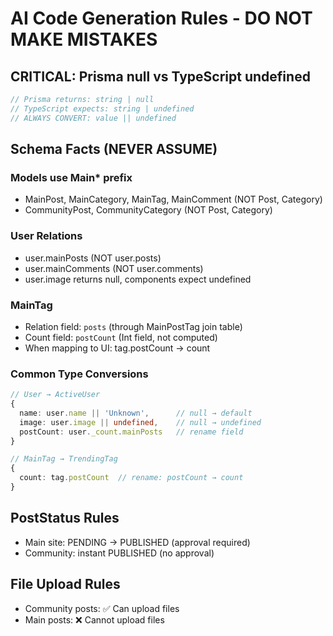 # AI Code Generation Rules - DO NOT MAKE MISTAKES

## CRITICAL: Prisma null vs TypeScript undefined
```typescript
// Prisma returns: string | null
// TypeScript expects: string | undefined
// ALWAYS CONVERT: value || undefined
```

## Schema Facts (NEVER ASSUME)
### Models use Main* prefix
- MainPost, MainCategory, MainTag, MainComment (NOT Post, Category)
- CommunityPost, CommunityCategory (NOT Post, Category)

### User Relations
- user.mainPosts (NOT user.posts)
- user.mainComments (NOT user.comments)
- user.image returns null, components expect undefined

### MainTag
- Relation field: `posts` (through MainPostTag join table)
- Count field: `postCount` (Int field, not computed)
- When mapping to UI: tag.postCount → count

### Common Type Conversions
```typescript
// User → ActiveUser
{
  name: user.name || 'Unknown',      // null → default
  image: user.image || undefined,    // null → undefined
  postCount: user._count.mainPosts   // rename field
}

// MainTag → TrendingTag  
{
  count: tag.postCount  // rename: postCount → count
}
```

## PostStatus Rules
- Main site: PENDING → PUBLISHED (approval required)
- Community: instant PUBLISHED (no approval)

## File Upload Rules
- Community posts: ✅ Can upload files
- Main posts: ❌ Cannot upload files